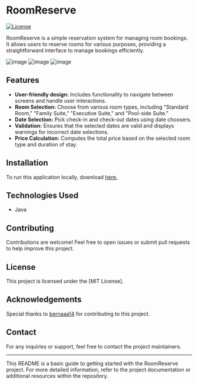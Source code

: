# RoomReserve

[![License](https://img.shields.io/badge/License-MIT-blue.svg)](https://opensource.org/licenses/MIT)
<!-- Add other badges if applicable -->

RoomReserve is a simple reservation system for managing room bookings. It allows users to reserve rooms for various purposes, providing a straightforward interface to manage bookings efficiently.


<!-- Add a screenshot of the application -->
![image](https://github.com/AaronRoxas/RoomReserve/assets/93905441/658a4c17-63f4-499f-9521-78d33c86655f)
![image](https://github.com/AaronRoxas/RoomReserve/assets/93905441/136e159c-949a-4d32-be95-8e3c6bba912f)
![image](https://github.com/AaronRoxas/RoomReserve/assets/93905441/9175daa7-210b-4bcc-855f-1f1227acc00b)



## Features

- **User-friendly design:** Includes functionality to navigate between screens and handle user interactions.
- **Room Selection:** Choose from various room types, including "Standard Room," "Family Suite," "Executive Suite," and "Pool-side Suite."
- **Date Selection:** Pick check-in and check-out dates using date choosers.
- **Validation:** Ensures that the selected dates are valid and displays warnings for incorrect date selections.
- **Price Calculation:** Computes the total price based on the selected room type and duration of stay.

## Installation

To run this application locally, download [here.](https://github.com/AaronRoxas/RoomReserve/blob/final/RoomReserve.exe)

## Technologies Used

- Java
<!-- Add other technologies used -->

## Contributing

Contributions are welcome! Feel free to open issues or submit pull requests to help improve this project.

## License

This project is licensed under the [MIT License].

## Acknowledgements

Special thanks to [bernaaa14](https://github.com/bernaaa14/) for contributing to this project.

## Contact

For any inquiries or support, feel free to contact the project maintainers.

---

This README is a basic guide to getting started with the RoomReserve project. For more detailed information, refer to the project documentation or additional resources within the repository.
